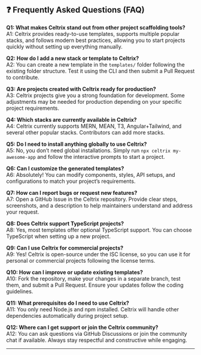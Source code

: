 ## ❓ Frequently Asked Questions (FAQ)

**Q1: What makes Celtrix stand out from other project scaffolding tools?**  
A1: Celtrix provides ready-to-use templates, supports multiple popular stacks, and follows modern best practices, allowing you to start projects quickly without setting up everything manually.  

**Q2: How do I add a new stack or template to Celtrix?**  
A2: You can create a new template in the `templates/` folder following the existing folder structure. Test it using the CLI and then submit a Pull Request to contribute.  

**Q3: Are projects created with Celtrix ready for production?**  
A3: Celtrix projects give you a strong foundation for development. Some adjustments may be needed for production depending on your specific project requirements.  

**Q4: Which stacks are currently available in Celtrix?**  
A4: Celtrix currently supports MERN, MEAN, T3, Angular+Tailwind, and several other popular stacks. Contributors can add more stacks.  

**Q5: Do I need to install anything globally to use Celtrix?**  
A5: No, you don’t need global installations. Simply run `npx celtrix my-awesome-app` and follow the interactive prompts to start a project.  

**Q6: Can I customize the generated templates?**  
A6: Absolutely! You can modify components, styles, API setups, and configurations to match your project’s requirements.  

**Q7: How can I report bugs or request new features?**  
A7: Open a GitHub Issue in the Celtrix repository. Provide clear steps, screenshots, and a description to help maintainers understand and address your request.  

**Q8: Does Celtrix support TypeScript projects?**  
A8: Yes, most templates offer optional TypeScript support. You can choose TypeScript when setting up a new project.  

**Q9: Can I use Celtrix for commercial projects?**  
A9: Yes! Celtrix is open-source under the ISC license, so you can use it for personal or commercial projects following the license terms.  

**Q10: How can I improve or update existing templates?**  
A10: Fork the repository, make your changes in a separate branch, test them, and submit a Pull Request. Ensure your updates follow the coding guidelines.  

**Q11: What prerequisites do I need to use Celtrix?**  
A11: You only need Node.js and npm installed. Celtrix will handle other dependencies automatically during project setup.  

**Q12: Where can I get support or join the Celtrix community?**  
A12: You can ask questions via GitHub Discussions or join the community chat if available. Always stay respectful and constructive while engaging.

---
